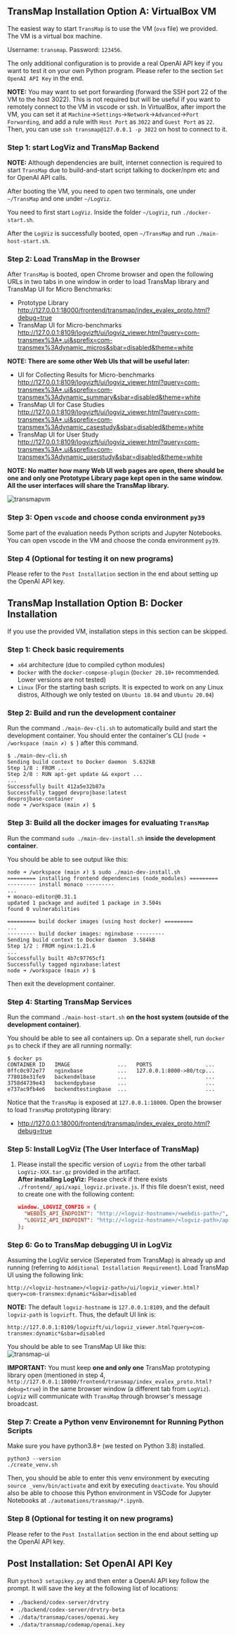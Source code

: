 
## TransMap Installation Option A: VirtualBox VM

The easiest way to start `TransMap` is to use the VM (`ova` file) we provided. The VM is a virtual box machine.

Username: `transmap`. Password: `123456`.

The only additional configuration is to provide a real OpenAI API key if you want to test it on your own Python program. Please refer to the section `Set OpenAI API Key` in the end.

**NOTE:** You may want to set port forwarding (forward the SSH port 22 of the VM to the host 3022). This is not required but will be useful if you want to remotely connect to the VM in vscode or ssh. In VirtualBox, after import the VM, you can set it at `Machine`->`Settings`->`Network`->`Advanced`->`Port Forwarding`, and add a rule with `Host Port` as `3022` and `Guest Port` as `22`. Then, you can use `ssh transmap@127.0.0.1 -p 3022` on host to connect to it.

### **Step 1: start LogViz and TransMap Backend**

**NOTE:** Although dependencies are built, internet connection is required to start `TransMap` due to build-and-start script talking to docker/npm etc and for OpenAI API calls.

After booting the VM, you need to open two terminals, one under `~/TransMap` and one under `~/LogViz`.


You need to first start `LogViz`. Inside the folder `~/LogViz`, run `./docker-start.sh`. 

After the `LogViz` is successfully booted, open `~/TransMap` and run `./main-host-start.sh`.

### **Step 2: Load TransMap in the Browser**

After `TransMap` is booted, open Chrome browser and open the following URLs in two tabs in one window in order to load TransMap library and TransMap UI for Micro Benchmarks:

- Prototype Library   
  http://127.0.0.1:18000/frontend/transmap/index_evalex_proto.html?debug=true
- TransMap UI for Micro-benchmarks   
  http://127.0.0.1:8109/logvizft/ui/logviz_viewer.html?query=com-transmex%3A*.ui&sprefix=com-transmex%3Adynamic_micros&sbar=disabled&theme=white

**NOTE: There are some other Web UIs that will be useful later:**  

- UI for Collecting Results for Micro-benchmarks  
  http://127.0.0.1:8109/logvizft/ui/logviz_viewer.html?query=com-transmex%3A*.ui&sprefix=com-transmex%3Adynamic_summary&sbar=disabled&theme=white  
- TransMap UI for Case Studies   
  http://127.0.0.1:8109/logvizft/ui/logviz_viewer.html?query=com-transmex%3A*.ui&sprefix=com-transmex%3Adynamic_casestudy&sbar=disabled&theme=white
- TransMap UI for User Study  
  http://127.0.0.1:8109/logvizft/ui/logviz_viewer.html?query=com-transmex%3A*.ui&sprefix=com-transmex%3Adynamic_userstudy&sbar=disabled&theme=white  

**NOTE: No matter how many Web UI web pages are open, there should be one and only one Prototype Library page kept open in the same window. All the user interfaces will share the TransMap library.**

![transmapvm](./pics/transmap-vm.png)

### **Step 3: Open `vscode` and choose conda environment `py39`**

Some part of the evaluation needs Python scripts and Jupyter Notebooks. You can open vscode in the VM and choose the conda environment `py39`. 

### **Step 4 (Optional for testing it on new programs)**

Please refer to the `Post Installation` section in the end about setting up the OpenAI API key.



## TransMap Installation Option B: Docker Installation

If you use the provided VM, installation steps in this section can be skipped.

### **Step 1: Check basic requirements**
- `x64` architecture (due to compiled cython modules)
- `Docker` with the `docker-compose-plugin` (`Docker 20.10+` recommended. Lower versions are not tested)
- `Linux` (For the starting bash scripts. It is expected to work on any Linux distros, Although we only tested on `Ubuntu 18.04` and `Ubuntu 20.04`)

### **Step 2: Build and run the development container**

Run the command `./main-dev-cli.sh` to automatically build and start the development container. You should enter the container's CLI (`node ➜ /workspace (main ✗) $ `) after this command.

```
$ ./main-dev-cli.sh 
Sending build context to Docker daemon  5.632kB
Step 1/8 : FROM ...
Step 2/8 : RUN apt-get update && export ...
...
Successfully built 412a5e32b87a
Successfully tagged devprojbase:latest
devprojbase-container
node ➜ /workspace (main ✗) $ 
```

### **Step 3: Build all the docker images for evaluating `TransMap`**

Run the command `sudo ./main-dev-install.sh` **inside the development container**.

You should be able to see output like this:
```
node ➜ /workspace (main ✗) $ sudo ./main-dev-install.sh 
========= installing frontend dependencies (node_modules) =========
--------- install monaco ---------
...
+ monaco-editor@0.31.1
updated 1 package and audited 1 package in 3.504s
found 0 vulnerabilities

========= build docker images (using host docker) =========
...
--------- build docker images: nginxbase ---------
Sending build context to Docker daemon  3.584kB
Step 1/2 : FROM nginx:1.21.6
...
Successfully built 4b7c97765cf1
Successfully tagged nginxbase:latest
node ➜ /workspace (main ✗) $ 
```

Then exit the development container. 

### **Step 4: Starting TransMap Services**

Run the command `./main-host-start.sh` **on the host system (outside of the development container)**.

You should be able to see all containers up. On a separate shell, run `docker ps` to check if they are all running normally:

```
$ docker ps
CONTAINER ID   IMAGE               ...   PORTS                 ...
0ffc0c972e77   nginxbase           ...   127.0.0.1:8000->80/tcp...
778018e31fe9   backendmlbase       ...                         ...
3758d4739e43   backendpybase       ...                         ...
e737ac9fb4e6   backendtestingbase  ...                         ...
```

Notice that the `TransMap` is exposed at `127.0.0.1:18000`. Open the browser to load `TransMap` prototyping library:

- http://127.0.0.1:18000/frontend/transmap/index_evalex_proto.html?debug=true  
  
### **Step 5: Install LogViz (The User Interface of TransMap)**


1. Please install the specific version of `LogViz` from the other tarball `LogViz-XXX.tar.gz` provided in the artifact.  
    **After installing LogViz:** Please check if there exists  `./frontend/_api/xapi_logviz.private.js`. If this file doesn't exist, need to create one with the following content:
    ```json
    window._LOGVIZ_CONFIG = {
      "WEBDIS_API_ENDPOINT": "http://<logviz-hostname>/<webdis-path>/",
      "LOGVIZ_API_ENDPOINT": "http://<logviz-hostname>/<logviz-path>/api/"
    };
    ```

### **Step 6: Go to TransMap debugging UI in LogViz**

Assuming the LogViz service (Seperated from TransMap) is already up and running (referring to `Additional Installation Requirement`). Load TransMap UI using the following link:

```
http://<logviz-hostname>/<logviz-path>/ui/logviz_viewer.html?query=com-transmex:dynamic*&sbar=disabled
```

**NOTE:** The default `logviz-hostname` is `127.0.0.1:8109`, and the default `logviz-path` is `logvizft`. Thus, the default UI link is:

```
http://127.0.0.1:8109/logvizft/ui/logviz_viewer.html?query=com-transmex:dynamic*&sbar=disabled
```

You should be able to see TransMap UI like this:  
![transmap-ui](./pics/transmap-ui.png)

**IMPORTANT:** You must keep **one and only one** TransMap prototyping library open (mentioned in step 4, `http://127.0.0.1:18000/frontend/transmap/index_evalex_proto.html?debug=true`) in the same browser window (a different tab from `LogViz`). `LogViz` will communicate with `TransMap` through browser's message broadcast.

### **Step 7: Create a Python venv Environemnt for Running Python Scripts**

Make sure you have python3.8+ (we tested on Python 3.8) installed. 
```
python3 --version
./create_venv.sh
```
Then, you should be able to enter this venv environment by executing `source _venv/bin/activate` and exit by executing `deactivate`. You should also be able to choose this Python environment in VSCode for Jupyter Notebooks at `./automations/transmap/*.ipynb`.

### **Step 8 (Optional for testing it on new programs)**

Please refer to the `Post Installation` section in the end about setting up the OpenAI API key.


## Post Installation: Set OpenAI API Key

Run `python3 setapikey.py` and then enter a OpenAI API key follow the prompt. It will save the key at the following list of locations:

- `./backend/codex-server/drvtry` 
- `./backend/codex-server/drvtry-beta`
- `./data/transmap/cases/openai.key`
- `./data/transmap/codemap/openai.key`
